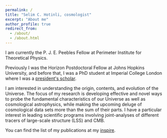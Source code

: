 ```yaml
---
permalink: /
title: "Selim C. Hotinli, cosmologist"
excerpt: "About me"
author_profile: true
redirect_from: 
  - /about/
  - /about.html
---
```


I am currently the P. J. E. Peebles Fellow at Perimeter Institute for Theoretical Physics. 

Previously I was the Horizon Postdoctoral Fellow at Johns Hopkins University, and before that, I was a PhD student at Imperial College London where I was a [president's scholar](https://www.imperial.ac.uk/study/pg/fees-and-funding/scholarships/presidents-phd-scholarships).

I am interested in understanding the origin, contents, and evolution of the Universe. The focus of my research is developing effective and novel ways to probe the fundamental characteristics of our Universe as well as cosmological astrophysics, while making the upcoming deluge of cosmological data sets more than the sum of their parts. I have a particular interest in leading scientific programs involving joint-analyses of different tracers of large-scale structure (LSS) and CMB.

You can find the list of my publications at my [inspire](https://inspirehep.net/authors/1635388?ui-citation-summary=true).
